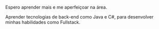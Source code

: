 Espero aprender mais e me aperfeiçoar na área.

Aprender tecnologias de back-end como Java e C#, para desenvolver minhas habilidades como
Fullstack.
